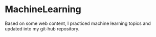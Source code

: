 # MachineLearning
Based on some web content, I practiced machine learning topics and updated into my git-hub repository.
